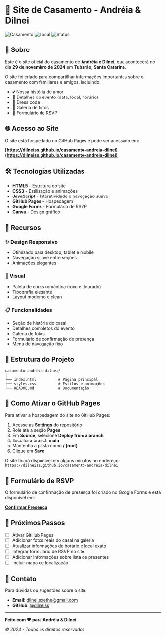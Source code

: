 # 💒 Site de Casamento - Andréia & Dilnei

![Casamento](https://img.shields.io/badge/Data-29%20de%20Novembro%202024-pink)
![Local](https://img.shields.io/badge/Local-Tubarão%2C%20SC-blue)
![Status](https://img.shields.io/badge/Status-Ativo-green)

## 📖 Sobre

Este é o site oficial do casamento de **Andréia e Dilnei**, que acontecerá no dia **29 de novembro de 2024** em **Tubarão, Santa Catarina**.

O site foi criado para compartilhar informações importantes sobre o casamento com familiares e amigos, incluindo:

- 💕 Nossa história de amor
- 📅 Detalhes do evento (data, local, horário)
- 👗 Dress code
- 📸 Galeria de fotos
- 📝 Formulário de RSVP

## 🌐 Acesso ao Site

O site está hospedado no GitHub Pages e pode ser acessado em:

**[https://dilneiss.github.io/casamento-andreia-dilnei](https://dilneiss.github.io/casamento-andreia-dilnei)**

## 🛠️ Tecnologias Utilizadas

- **HTML5** - Estrutura do site
- **CSS3** - Estilização e animações
- **JavaScript** - Interatividade e navegação suave
- **GitHub Pages** - Hospedagem
- **Google Forms** - Formulário de RSVP
- **Canva** - Design gráfico

## 📱 Recursos

### ✨ Design Responsivo
- Otimizado para desktop, tablet e mobile
- Navegação suave entre seções
- Animações elegantes

### 🎨 Visual
- Paleta de cores romântica (roxo e dourado)
- Tipografia elegante
- Layout moderno e clean

### 📋 Funcionalidades
- Seção de história do casal
- Detalhes completos do evento
- Galeria de fotos
- Formulário de confirmação de presença
- Menu de navegação fixo

## 📁 Estrutura do Projeto

```
casamento-andreia-dilnei/
│
├── index.html          # Página principal
├── styles.css          # Estilos e animações
└── README.md           # Documentação
```

## 🚀 Como Ativar o GitHub Pages

Para ativar a hospedagem do site no GitHub Pages:

1. Acesse as **Settings** do repositório
2. Role até a seção **Pages**
3. Em **Source**, selecione **Deploy from a branch**
4. Escolha a branch **main**
5. Mantenha a pasta como **/ (root)**
6. Clique em **Save**

O site ficará disponível em alguns minutos no endereço:
`https://dilneiss.github.io/casamento-andreia-dilnei`

## 📝 Formulário de RSVP

O formulário de confirmação de presença foi criado no Google Forms e está disponível em:

**[Confirmar Presença](https://docs.google.com/forms/d/e/1FAIpQLSdsQu_P_77tlnBnmTNrFWWvssJyVHUMUkgee4WDHwVVI1HaGQ/viewform)**

## 🎯 Próximos Passos

- [ ] Ativar GitHub Pages
- [ ] Adicionar fotos reais do casal na galeria
- [ ] Atualizar informações de horário e local exato
- [ ] Integrar formulário de RSVP no site
- [ ] Adicionar informações sobre lista de presentes
- [ ] Incluir mapa de localização

## 💌 Contato

Para dúvidas ou sugestões sobre o site:

- **Email**: dilnei.soethe@gmail.com
- **GitHub**: [@dilneiss](https://github.com/dilneiss)

---

**Feito com ❤️ para Andréia & Dilnei**

*© 2024 - Todos os direitos reservados*